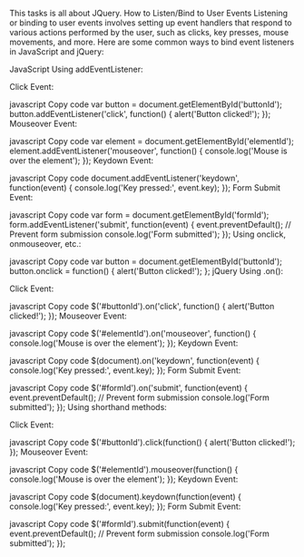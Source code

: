 This tasks is all about JQuery.
How to Listen/Bind to User Events
Listening or binding to user events involves setting up event handlers that respond to various actions performed by the user, such as clicks, key presses, mouse movements, and more. Here are some common ways to bind event listeners in JavaScript and jQuery:

JavaScript
Using addEventListener:

Click Event:

javascript
Copy code
var button = document.getElementById('buttonId');
button.addEventListener('click', function() {
    alert('Button clicked!');
});
Mouseover Event:

javascript
Copy code
var element = document.getElementById('elementId');
element.addEventListener('mouseover', function() {
    console.log('Mouse is over the element');
});
Keydown Event:

javascript
Copy code
document.addEventListener('keydown', function(event) {
    console.log('Key pressed:', event.key);
});
Form Submit Event:

javascript
Copy code
var form = document.getElementById('formId');
form.addEventListener('submit', function(event) {
    event.preventDefault(); // Prevent form submission
    console.log('Form submitted');
});
Using onclick, onmouseover, etc.:

javascript
Copy code
var button = document.getElementById('buttonId');
button.onclick = function() {
    alert('Button clicked!');
};
jQuery
Using .on():

Click Event:

javascript
Copy code
$('#buttonId').on('click', function() {
    alert('Button clicked!');
});
Mouseover Event:

javascript
Copy code
$('#elementId').on('mouseover', function() {
    console.log('Mouse is over the element');
});
Keydown Event:

javascript
Copy code
$(document).on('keydown', function(event) {
    console.log('Key pressed:', event.key);
});
Form Submit Event:

javascript
Copy code
$('#formId').on('submit', function(event) {
    event.preventDefault(); // Prevent form submission
    console.log('Form submitted');
});
Using shorthand methods:

Click Event:

javascript
Copy code
$('#buttonId').click(function() {
    alert('Button clicked!');
});
Mouseover Event:

javascript
Copy code
$('#elementId').mouseover(function() {
    console.log('Mouse is over the element');
});
Keydown Event:

javascript
Copy code
$(document).keydown(function(event) {
    console.log('Key pressed:', event.key);
});
Form Submit Event:

javascript
Copy code
$('#formId').submit(function(event) {
    event.preventDefault(); // Prevent form submission
    console.log('Form submitted');
});
